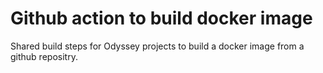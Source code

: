 # Github action to build docker image

Shared build steps for Odyssey projects to build a docker image from a github repositry.
